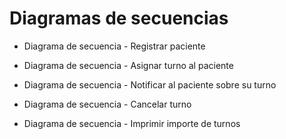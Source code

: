 # Diagramas de secuencias

+ Diagrama de secuencia - Registrar paciente

+ Diagrama de secuencia - Asignar turno al paciente

+ Diagrama de secuencia - Notificar al paciente sobre su turno

+ Diagrama de secuencia - Cancelar turno

+ Diagrama de secuencia - Imprimir importe de turnos
